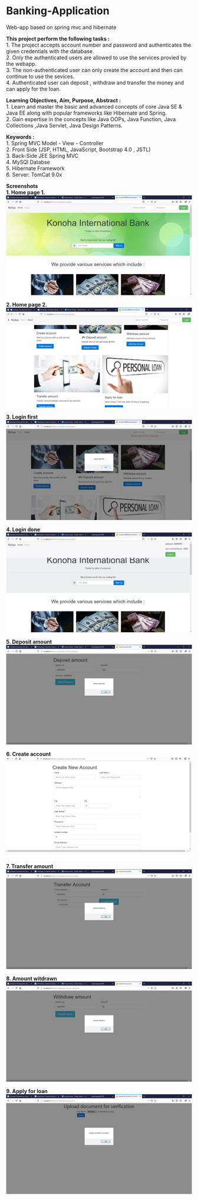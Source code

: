# Banking-Application
Web-app based on spring mvc and hibernate

<B>This project perform the following tasks :</B><BR>
    1. The project accepts account number and password and authenticates the given credentials with the database.<br>
    2. Only the authenticated users are allowed to use the services provied by the webapp.<br>
    3. The non-authenticated user can only create the account and then can continue to use the sevices.<br>
    4. Authenticated user can deposit , withdraw and transfer the money and can apply for the loan.<br>
    
  <B>Learning Objectives, Aim, Purpose, Abstract :</B><BR>
    1. Learn and master the basic and advanced concepts of core Java SE & Java EE along with popular frameworks like Hibernate and Spring.<br>
    2. Gain expertise in the concepts like Java OOPs, Java Function, Java Collections ,Java Servlet, Java Design Patterns.<br>
    
  <B>Keywords :</B><BR>
    1. Spring MVC Model - View - Controller<br>
    2. Front Side (JSP, HTML, JavaScript, Bootstrap 4.0 , JSTL)<br>
    3. Back-Side JEE Spring MVC<br>
    4. MySQl Databse<br>
    5. Hibernate Framework<br>
    6. Server: TomCat 9.0x
   
  <B>Screenshots</B><BR>
  <B>1. Home page 1. 
  ![test image size](https://github.com/kushalagrawal1998/Banking-Application/blob/master/Screenshot/home_page(2).png)<BR>
    
  <B>2. Home page 2.</B><BR>
  ![test image size](https://github.com/kushalagrawal1998/Banking-Application/blob/master/Screenshot/home_page(1).png)
  
  
  <B>3. Login first </B><BR>
  ![test image size](https://github.com/kushalagrawal1998/Banking-Application/blob/master/Screenshot/login_first.png)
  
  
  <B>4. Login done</B><BR>
  ![test image size](https://github.com/kushalagrawal1998/Banking-Application/blob/master/Screenshot/login_done.png)
  
  
  <B>5. Deposit amount </B><BR>
  ![test image size](https://github.com/kushalagrawal1998/Banking-Application/blob/master/Screenshot/deposit_ammount.png)
  
  
  <B>6. Create account </B><BR>
  ![test image size](https://github.com/kushalagrawal1998/Banking-Application/blob/master/Screenshot/create_account.png)
  
  
  <B>7. Transfer amount </B><BR>
  ![test image size](https://github.com/kushalagrawal1998/Banking-Application/blob/master/Screenshot/amount_transfered.png)
    
   
  <B>8. Amount witdrawn</B><BR>
  ![test image size](https://github.com/kushalagrawal1998/Banking-Application/blob/master/Screenshot/amount_withdrwan.png)
  
  
  <B>9. Apply for loan</B><BR>
  ![test image size](https://github.com/kushalagrawal1998/Banking-Application/blob/master/Screenshot/apply_for_loan.png)
  
  

  
  
  
  
  
    
    
    





